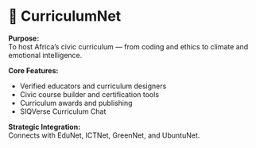 # 📘 CurriculumNet

**Purpose:**  
To host Africa’s civic curriculum — from coding and ethics to climate and emotional intelligence.

**Core Features:**
- Verified educators and curriculum designers
- Civic course builder and certification tools
- Curriculum awards and publishing
- SIQVerse Curriculum Chat

**Strategic Integration:**  
Connects with EduNet, ICTNet, GreenNet, and UbuntuNet.
